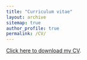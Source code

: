 ```yaml
---
title: "Curriculum vitae"
layout: archive
sitemap: true
author_profile: true
permalink: /CV/
---
```


[Click here to download my CV](/assets/documents/CV_NoraLoose.pdf).

